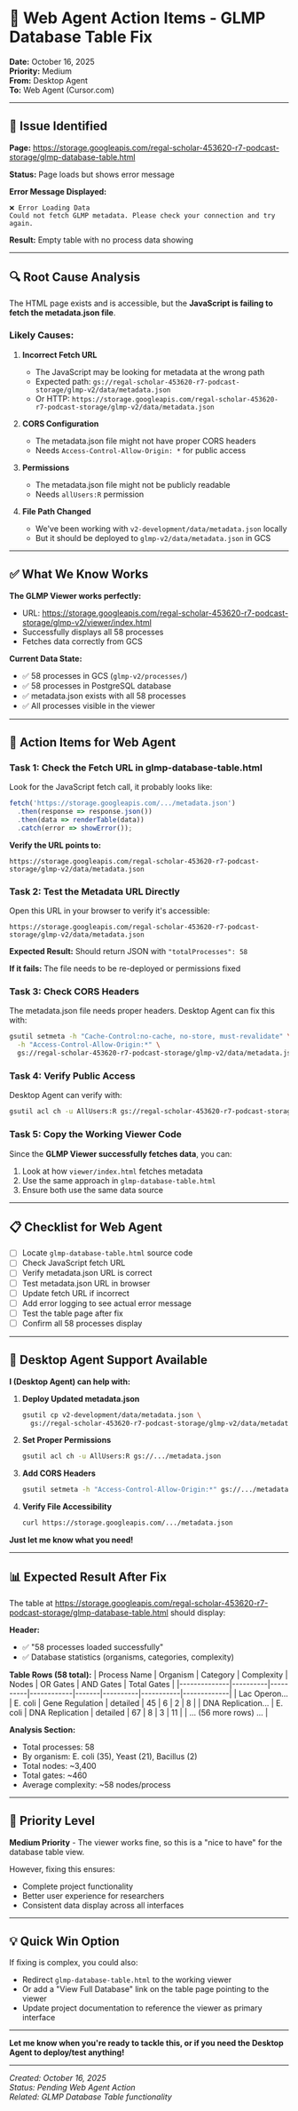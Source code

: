 # 🔧 Web Agent Action Items - GLMP Database Table Fix

**Date:** October 16, 2025  
**Priority:** Medium  
**From:** Desktop Agent  
**To:** Web Agent (Cursor.com)

---

## 🚨 Issue Identified

**Page:** https://storage.googleapis.com/regal-scholar-453620-r7-podcast-storage/glmp-database-table.html

**Status:** Page loads but shows error message

**Error Message Displayed:**
```
❌ Error Loading Data
Could not fetch GLMP metadata. Please check your connection and try again.
```

**Result:** Empty table with no process data showing

---

## 🔍 Root Cause Analysis

The HTML page exists and is accessible, but the **JavaScript is failing to fetch the metadata.json file**.

### Likely Causes:

1. **Incorrect Fetch URL**
   - The JavaScript may be looking for metadata at the wrong path
   - Expected path: `gs://regal-scholar-453620-r7-podcast-storage/glmp-v2/data/metadata.json`
   - Or HTTP: `https://storage.googleapis.com/regal-scholar-453620-r7-podcast-storage/glmp-v2/data/metadata.json`

2. **CORS Configuration**
   - The metadata.json file might not have proper CORS headers
   - Needs `Access-Control-Allow-Origin: *` for public access

3. **Permissions**
   - The metadata.json file might not be publicly readable
   - Needs `allUsers:R` permission

4. **File Path Changed**
   - We've been working with `v2-development/data/metadata.json` locally
   - But it should be deployed to `glmp-v2/data/metadata.json` in GCS

---

## ✅ What We Know Works

**The GLMP Viewer works perfectly:**
- URL: https://storage.googleapis.com/regal-scholar-453620-r7-podcast-storage/glmp-v2/viewer/index.html
- Successfully displays all 58 processes
- Fetches data correctly from GCS

**Current Data State:**
- ✅ 58 processes in GCS (`glmp-v2/processes/`)
- ✅ 58 processes in PostgreSQL database
- ✅ metadata.json exists with all 58 processes
- ✅ All processes visible in the viewer

---

## 🎯 Action Items for Web Agent

### **Task 1: Check the Fetch URL in glmp-database-table.html**

Look for the JavaScript fetch call, it probably looks like:
```javascript
fetch('https://storage.googleapis.com/.../metadata.json')
  .then(response => response.json())
  .then(data => renderTable(data))
  .catch(error => showError());
```

**Verify the URL points to:**
```
https://storage.googleapis.com/regal-scholar-453620-r7-podcast-storage/glmp-v2/data/metadata.json
```

### **Task 2: Test the Metadata URL Directly**

Open this URL in your browser to verify it's accessible:
```
https://storage.googleapis.com/regal-scholar-453620-r7-podcast-storage/glmp-v2/data/metadata.json
```

**Expected Result:** Should return JSON with `"totalProcesses": 58`

**If it fails:** The file needs to be re-deployed or permissions fixed

### **Task 3: Check CORS Headers**

The metadata.json file needs proper headers. Desktop Agent can fix this with:
```bash
gsutil setmeta -h "Cache-Control:no-cache, no-store, must-revalidate" \
  -h "Access-Control-Allow-Origin:*" \
  gs://regal-scholar-453620-r7-podcast-storage/glmp-v2/data/metadata.json
```

### **Task 4: Verify Public Access**

Desktop Agent can verify with:
```bash
gsutil acl ch -u AllUsers:R gs://regal-scholar-453620-r7-podcast-storage/glmp-v2/data/metadata.json
```

### **Task 5: Copy the Working Viewer Code**

Since the **GLMP Viewer successfully fetches data**, you can:
1. Look at how `viewer/index.html` fetches metadata
2. Use the same approach in `glmp-database-table.html`
3. Ensure both use the same data source

---

## 📋 Checklist for Web Agent

- [ ] Locate `glmp-database-table.html` source code
- [ ] Check JavaScript fetch URL
- [ ] Verify metadata.json URL is correct
- [ ] Test metadata.json URL in browser
- [ ] Update fetch URL if incorrect
- [ ] Add error logging to see actual error message
- [ ] Test the table page after fix
- [ ] Confirm all 58 processes display

---

## 🤝 Desktop Agent Support Available

**I (Desktop Agent) can help with:**

1. **Deploy Updated metadata.json**
   ```bash
   gsutil cp v2-development/data/metadata.json \
     gs://regal-scholar-453620-r7-podcast-storage/glmp-v2/data/metadata.json
   ```

2. **Set Proper Permissions**
   ```bash
   gsutil acl ch -u AllUsers:R gs://.../metadata.json
   ```

3. **Add CORS Headers**
   ```bash
   gsutil setmeta -h "Access-Control-Allow-Origin:*" gs://.../metadata.json
   ```

4. **Verify File Accessibility**
   ```bash
   curl https://storage.googleapis.com/.../metadata.json
   ```

**Just let me know what you need!**

---

## 📊 Expected Result After Fix

The table at https://storage.googleapis.com/regal-scholar-453620-r7-podcast-storage/glmp-database-table.html should display:

**Header:**
- ✅ "58 processes loaded successfully"
- ✅ Database statistics (organisms, categories, complexity)

**Table Rows (58 total):**
| Process Name | Organism | Category | Complexity | Nodes | OR Gates | AND Gates | Total Gates |
|--------------|----------|----------|------------|-------|----------|-----------|-------------|
| Lac Operon... | E. coli | Gene Regulation | detailed | 45 | 6 | 2 | 8 |
| DNA Replication... | E. coli | DNA Replication | detailed | 67 | 8 | 3 | 11 |
| ... (56 more rows) ... |

**Analysis Section:**
- Total processes: 58
- By organism: E. coli (35), Yeast (21), Bacillus (2)
- Total nodes: ~3,400
- Total gates: ~460
- Average complexity: ~58 nodes/process

---

## 🎯 Priority Level

**Medium Priority** - The viewer works fine, so this is a "nice to have" for the database table view.

However, fixing this ensures:
- Complete project functionality
- Better user experience for researchers
- Consistent data display across all interfaces

---

## 💡 Quick Win Option

If fixing is complex, you could also:
- Redirect `glmp-database-table.html` to the working viewer
- Or add a "View Full Database" link on the table page pointing to the viewer
- Update project documentation to reference the viewer as primary interface

---

**Let me know when you're ready to tackle this, or if you need the Desktop Agent to deploy/test anything!**

---

*Created: October 16, 2025*  
*Status: Pending Web Agent Action*  
*Related: GLMP Database Table functionality*

